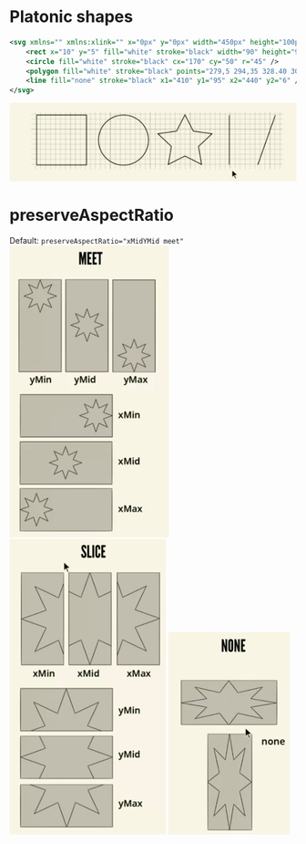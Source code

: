 # Platonic shapes

```svg
<svg xmlns="" xmlns:xlink="" x="0px" y="0px" width="450px" height="100px" viewBox="0 0 450 100">
    <rect x="10" y="5" fill="white" stroke="black" width="90" height="90" />
    <circle fill="white" stroke="black" cx="170" cy="50" r="45" />
    <polygon fill="white" stroke="black" points="279,5 294,35 328.40 303,63 309.94 279,79" />
    <line fill="none" stroke="black" x1="410" y1="95" x2="440" y2="6" />
</svg>
```
![img.png](images-notes/platonic-shapes.png)

# preserveAspectRatio

Default: `preserveAspectRatio="xMidYMid meet"`  
![img.png](images-notes/meet.png)
![img.png](images-notes/none.png)
![img.png](images-notes/slice.png)
